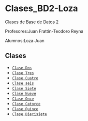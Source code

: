 # Clases_BD2-Loza

Clases de Base de Datos 2

Profesores:Juan Frattin-Teodoro Reyna

Alumnos:Loza Juan

## Clases

- [`Clase Dos`](./clase2.sql) 
- [`Clase Tres`](./Clase3.sql)
- [`Clase Cuatro`](./Clase4.sql)
- [`Clase seis`](./Clase6.sql)
- [`Clase Siete`](./Clase7.sql)
- [`Clase Nueve`](./Clase9.sql)
- [`Clase Once`](./clase11.sql)
- [`Clase Catorce`](./clase14.sql)
- [`Clase Quince`](./clase15.sql)
- [`Clase Diecisiete`](./clase17.sql)
